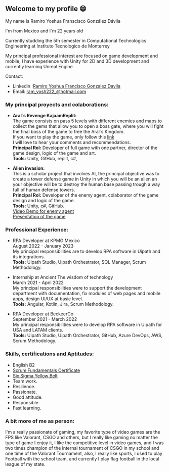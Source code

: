 ## Welcome to my profile 😁

My name is Ramiro Yoshua Franscisco González Dávila

I'm from Mexico and I´m 22 years old

Currently studding the 5th semester in Computational Technologics Engineering at Instituto Tecnologico de Monterrey

My principal professional interest are focused on game development and mobile, I have experience with Unity for 2D and 3D development and currently learning Unreal Engine.

Contact:
- Linkedin :[Ramiro Yoshua Francisco Gonzalez Davila](https://www.linkedin.com/in/ramiro-yoshua-francisco-gonzalez-davila-625275165/)
- Email: ram_yosh222_@hotmail.com

### My principal proyects and colaborations:

- __Aral´s Revenge KajaamReplit:__<br>
   The game consists on pass 5 levels with different enemies and maps to collect the gems that allow you to open a boss gate, where you will fight the final boss of the game to free the Aral´s Kingdom.<br>
   If you want to play the game, only follow this [link](https://Arals-Revenge.ramiroyoshuafra.repl.co) <br>
   I will love to hear your comments and recommendations.<br>
   __Principal Rol:__ Developer of full game with one partner, director of the game design, logic of the game and art.<br>
   __Tools:__ Unity, GitHub, replit, c#, <br>
 
- __Alien invasion:__<br>
  This is a scholar project that involves AI, the principal objective was to create a tower defense game in Unity in which you will be an alien an your objective will be to destroy the human base passing trough a way full of human defense towers. <br>
  __Principal Rol:__ Developer of the enemy agent, colaborator of the game design and logic of the game.<br>
   __Tools:__ Unity, c#, GitHub.<br>
  [Video Demo for enemy agent](https://drive.google.com/file/d/19ozpDaTk2Nyoxjzefj6TxdjBelqNussH/view?usp=sharing)<br>
  [Presentation of the game](https://docs.google.com/presentation/d/1xxE3dso6KpFnMlHAdAFBkCxSzggKivtPXmTlO8gKAas/edit?usp=sharing)
 
 
### Professional Experience:

 - RPA Developer at KPMG Mexico <br>
 August 2022 - January 2023 <br>
 My principal responsibilities are to develop RPA software in Uipath and its integrations.<br>
 __Tools:__ Uipath Studio, Uipath Orchestrator, SQL Manager, Scrum Methodology.
 
 - Internship at Ancient The wisdom of technology <br>
 March 2021 - April 2022 <br>
 My principal responsibilities were to support the development department with documentation, fix modules of web pages and mobile apps, design UI/UX at basic level.<br>
 __Tools:__ Angular, Kotlin, Jira, Scrum Methodology.
 
 - RPA Developer at BeckeerCo <br>
 September 2021 - March 2022 <br>
 My principal responsibilities were to develop RPA software in Uipath for USA and LATAM clients.<br>
 __Tools:__ Uipath Studio, Uipath Orchestrator, GitHub, Azure DevOps, AWS, Scrum Methodology.

### Skills, certifications and Aptitudes:
- English B2
- [Scrum Fundamentals Certificate](https://c46e136a583f7e334124-ac22991740ab4ff17e21daf2ed577041.ssl.cf1.rackcdn.com/Certificate/ScrumFundamentalsCertified-RamiroYoshuaFranciscoGonzalezDavila-892336.pdf)<br>
- [Six Sigma Yellow Belt](http://81cd1176253f3f59d435-ac22991740ab4ff17e21daf2ed577041.r77.cf1.rackcdn.com/Certificate/SixSigmaYellowBelt-RamiroYoshuaFranciscoGonzalezDavila-845398.pdf)<br>
- Team work.<br>
- Resilience.<br>
- Passionate.<br>
- Good attitude.<br>
- Responsible.<br>
- Fast learning.<br>

### A bit more of me as person:
I'm a really passionate of gaming, my favorite type of video games are the FPS like Valorant, CSGO and others, but I really like gaming no matter the type of game I enjoy it, I like the competitive level in video games, and I was two times champion of the internal tournament of CSGO in my school and one time of the Valorant Tournament, also, I really like sports, I used to play Football with the school team, and currently I play flag football in the local league of my state.
